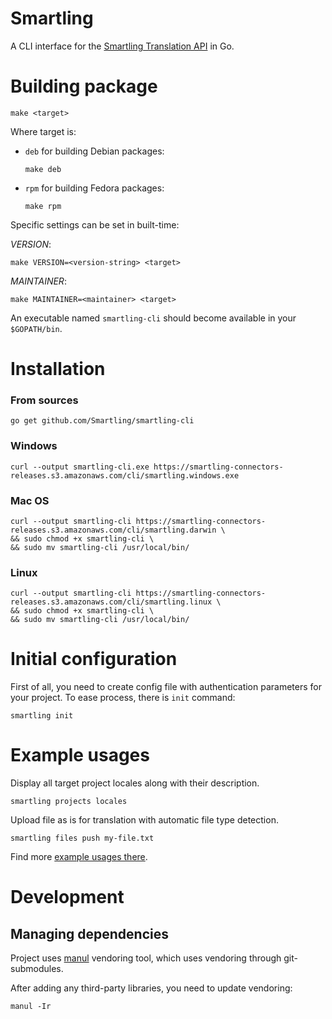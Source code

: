 # Smartling

A CLI interface for the [Smartling Translation API](https://help.smartling.com/v1.0/reference) in Go.

# Building package

```
make <target>
```

Where target is:

* `deb` for building Debian packages:
   ```
   make deb
   ```

* `rpm` for building Fedora packages:
   ```
   make rpm
   ```

Specific settings can be set in built-time:

*VERSION*:

```
make VERSION=<version-string> <target>
```

*MAINTAINER*:

```
make MAINTAINER=<maintainer> <target>
```

An executable named `smartling-cli` should become available in your
`$GOPATH/bin`.

# Installation

### From sources
```
go get github.com/Smartling/smartling-cli
```

### Windows
```
curl --output smartling-cli.exe https://smartling-connectors-releases.s3.amazonaws.com/cli/smartling.windows.exe
```
### Mac OS
```
curl --output smartling-cli https://smartling-connectors-releases.s3.amazonaws.com/cli/smartling.darwin \
&& sudo chmod +x smartling-cli \
&& sudo mv smartling-cli /usr/local/bin/
```
### Linux
```
curl --output smartling-cli https://smartling-connectors-releases.s3.amazonaws.com/cli/smartling.linux \
&& sudo chmod +x smartling-cli \
&& sudo mv smartling-cli /usr/local/bin/
```

# Initial configuration

First of all, you need to create config file with authentication parameters
for your project. To ease process, there is `init` command:

```
smartling init
```

# Example usages

Display all target project locales along with their description.
```
smartling projects locales
```

Upload file as is for translation with automatic file type detection.
```
smartling files push my-file.txt
```

Find more [example usages there](examples.md).

# Development

## Managing dependencies

Project uses [manul](https://github.com/kovetskiy/manul) vendoring tool,
which uses vendoring through git-submodules.

After adding any third-party libraries, you need to update vendoring:

```
manul -Ir
```

